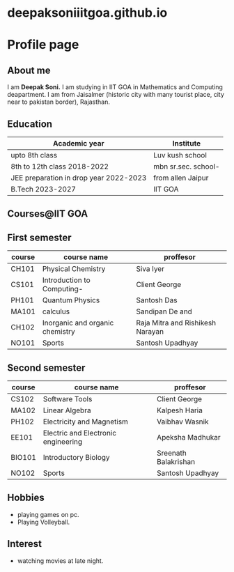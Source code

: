 # deepaksoniiitgoa.github.io
# Profile page 
## **About me**
I am **Deepak Soni.**
 I am studying in IIT GOA in Mathematics and Computing deapartment. I am from Jaisalmer (historic city with many tourist place, city near to pakistan border), Rajasthan.

## **Education**
|Academic year       |  Institute
|---|---
| upto 8th class | Luv kush school |
|8th to 12th class 2018-2022| mbn sr.sec. school-|
| JEE preparation in drop year 2022-2023 | from allen Jaipur |
|B.Tech 2023-2027 | IIT GOA |


## **Courses@IIT GOA**
## First semester
| course  |course name             | proffesor
|---|---|---
| CH101 | Physical Chemistry |Siva Iyer
|CS101|Introduction to Computing-|Client George
| PH101 |Quantum Physics  |Santosh Das
| MA101 |calculus  |Sandipan De and 
|CH102|Inorganic and organic chemistry |Raja Mitra and Rishikesh Narayan
|NO101  |Sports   |Santosh Upadhyay

## Second semester
|course    |course name     |proffesor
|---|---|---
|  CS102|Software Tools  |Client George
|MA102|Linear Algebra|Kalpesh Haria
|  PH102|Electricity and Magnetism  |Vaibhav Wasnik
| EE101 |Electric and Electronic engineering  |Apeksha Madhukar
|BIO101|Introductory Biology|Sreenath Balakrishan
|NO102  | Sports |Santosh Upadhyay


## Hobbies
 - playing games on pc.
 - Playing Volleyball.

 ## **Interest**
 - watching movies at late night.
